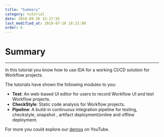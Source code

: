 ```yaml
---
title: "Summary"
category: tutorial
date: 2018-09-26 15:17:55
last_modified_at: 2019-07-26 16:21:00
order: 6
---
```


# Summary
***
In this tutorial you know how to use IDA for a working CI/CD solution for Workflow projects.

The tutorials have shown the following modules to you:

* **Test**: An web-based UI editor for users to record Workflow UI and test Workflow projects.
* **CheckStyle**: Static code analysis for Workflow projects.
* **Pipeline**: A build-in continuous integration pipeline for testing, checkstyle, snapshot , artifact deployment(online and offline deployment.

For more you could explore our [demos](https://www.youtube.com/playlist?list=PLvnkIpbV-59aKdOujdn30R7KRZ0qLd8Cg) on YouTube.


